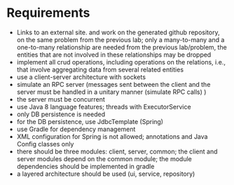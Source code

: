 # Requirements

- Links to an external site. and work on the generated github repository, on the same problem from the previous lab; only a many-to-many and a one-to-many relationship are needed from the previous lab/problem, the entities that are not involved in these relationships may be dropped
- implement all crud operations, including operations on the relations, i.e., that involve aggregating data from several related entities
- use a client-server architecture with sockets
- simulate an RPC server (messages sent between the client and the server must be handled in a unitary manner (simulate RPC calls) ) 
- the server must be concurrent
- use Java 8 language features; threads with ExecutorService 
- only DB persistence is needed
- for the DB persistence, use JdbcTemplate (Spring)
- use Gradle for dependency management 
- XML configuration for Spring is not allowed; annotations and Java Config classes only 
- there should be three modules: client, server, common; the client and server modules depend on the common module; the module dependencies should be implemented in gradle
- a layered architecture should be used (ui, service, repository)
